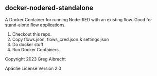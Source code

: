 docker-nodered-standalone
-------------------------

A Docker Container for running Node-RED with an existing flow. Good for stand-alone 
flow applications.

1. Checkout this repo.
2. Copy flows.json, flows_cred.json & settings.json
3. Do docker stuff
4. Run Docker Containers.

Copyright 2023 Greg Albrecht

Apache License Version 2.0